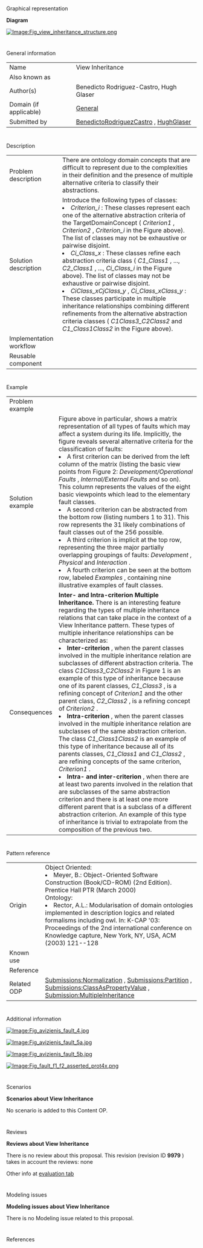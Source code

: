 # 

 Graphical representation



__Diagram__ 





[![Image:Fig_view_inheritance_structure.png](public/images/0/0a/Fig_view_inheritance_structure.png)](../Image/Fig_view_inheritance_structure.png "Image:Fig_view_inheritance_structure.png")





# 

 General information




|  |  |
| --- | --- |
|  Name  |  View Inheritance  |
|  Also known as  |  |
|  Author(s)  |  Benedicto Rodriguez-Castro, Hugh Glaser  |
|  Domain (if applicable)  | [General](../Community/General "Community:General")  |
|  Submitted by  | [BenedictoRodriguezCastro](../User/BenedictoRodriguezCastro "User:BenedictoRodriguezCastro")  , [HughGlaser](http://ontologydesignpatterns.org/wiki/index.php?title=User:HughGlaser&action=edit&redlink=1 "User:HughGlaser (not yet written)")  |



  





# 

 Description




|  |  |
| --- | --- |
|  Problem description  |  There are ontology domain concepts that are difficult to represent due to the complexities in their definition and the presence of multiple alternative criteria to classify their abstractions.  |
|  Solution description  |  Introduce the following types of classes: <li><i>        Criterion_i       </i>       : These classes represent each one of the alternative abstraction criteria of the TargetDomainConcept (       <i>        Criterion1       </i>       ,       <i>        Criterion2       </i>       ,       <i>        Criterion_i       </i>       in the Figure above). The list of classes may not be exhaustive or pairwise disjoint.      </li><li><i>        Ci_Class_x       </i>       : These classes refine each abstraction criteria class (       <i>        C1_Class1       </i>       , ...,       <i>        C2_Class1       </i>       , ...,       <i>        Ci_Class_i       </i>       in the Figure above). The list of classes may not be exhaustive or pairwise disjoint.      </li><li><i>        CiClass_xCjClass_y       </i>       ,       <i>        Ci_Class_xClass_y       </i>       : These classes participate in multiple inheritance relationships combining different refinements from the alternative abstraction criteria classes (       <i>        C1Class3_C2Class2       </i>       and       <i>        C1_Class1Class2       </i>       in the Figure above).      </li> |
|  Implementation workflow  |  |
|  Reusable component  |  |



  





# 

 Example




|  |  |
| --- | --- |
|  Problem example  |  |
|  Solution example  |  Figure above in particular, shows a matrix representation of all types of faults which may affect a system during its life. Implicitly, the figure reveals several alternative criteria for the classification of faults: <li>       A first criterion can be derived from the left column of the matrix (listing the basic view points from Figure 2:       <i>        Development/Operational Faults       </i>       ,       <i>        Internal/External Faults       </i>       and so on). This column represents the values of the eight basic viewpoints which lead to the elementary fault classes.      </li><li>       A second criterion can be abstracted from the bottom row (listing numbers 1 to 31). This row represents the 31 likely combinations of fault classes out of the 256 possible.      </li><li>       A third criterion is implicit at the top row, representing the three major partially overlapping groupings of faults:       <i>        Development       </i>       ,       <i>        Physical       </i>       and       <i>        Interaction       </i>       .      </li><li>       A fourth criterion can be seen at the bottom row, labeled       <i>        Examples       </i>       , containing nine illustrative examples of fault classes.      </li> |
|  Consequences  | __Inter- and Intra-criterion Multiple Inheritance.__  There is an interesting feature regarding the types of multiple inheritance relations that can take place in the context of a View Inheritance pattern. These types of multiple inheritance relationships can be characterized as: <li><b>        Inter-criterion       </b>       , when the parent classes involved in the multiple inheritance relation are subclasses of different abstraction criteria. The class       <i>        C1Class3_C2Class2       </i>       in Figure 1 is an example of this type of inheritance because one of its parent classes,       <i>        C1_Class3       </i>       , is a refining concept of       <i>        Criterion1       </i>       and the other parent class,       <i>        C2_Class2       </i>       , is a refining concept of       <i>        Criterion2       </i>       .      </li><li><b>        Intra-criterion       </b>       , when the parent classes involved in the multiple inheritance relation are subclasses of the same abstraction criterion. The class       <i>        C1_Class1Class2       </i>       is an example of this type of inheritance because all of its parents classes,       <i>        C1_Class1       </i>       and       <i>        C1_Class2       </i>       , are refining concepts of the same criterion,       <i>        Criterion1       </i>       .      </li><li><b>        Intra- and inter-criterion       </b>       , when there are at least two parents involved in the relation that are subclasses of the same abstraction criterion and there is at least one more different parent that is a subclass of a different abstraction criterion. An example of this type of inheritance is trivial to extrapolate from the composition of the previous two.      </li> |



  





# 

 Pattern reference




|  |  |
| --- | --- |
|  Origin  |  Object Oriented: <li>       Meyer, B.: Object-Oriented Software Construction (Book/CD-ROM) (2nd Edition). Prentice Hall PTR (March 2000)      </li> Ontology: <li>       Rector, A.L.: Modularisation of domain ontologies implemented in description logics and related formalisms including owl. In: K-CAP '03: Proceedings of the 2nd international conference on Knowledge capture, New York, NY, USA, ACM (2003) 121--128      </li> |
|  Known use  |  |
|  Reference  |  |
|  Related ODP  | [Submissions:Normalization](../Submissions/Normalization "Submissions:Normalization")  , [Submissions:Partition](../Submissions/Partition "Submissions:Partition")  , [Submissions:ClassAsPropertyValue](http://ontologydesignpatterns.org/wiki/index.php?title=Submissions:ClassAsPropertyValue&action=edit&redlink=1 "Submissions:ClassAsPropertyValue (not yet written)")  , [Submission:MultipleInheritance](http://ontologydesignpatterns.org/wiki/index.php?title=Submission:MultipleInheritance&action=edit&redlink=1 "Submission:MultipleInheritance (not yet written)")  |



# 

 Additional information




[![Image:Fig_avizienis_fault_4.jpg](public/images/5/5b/Fig_avizienis_fault_4.jpg)](../Image/Fig_avizienis_fault_4.jpg "Image:Fig_avizienis_fault_4.jpg")





  






[![Image:Fig_avizienis_fault_5a.jpg](public/images/4/45/Fig_avizienis_fault_5a.jpg)](../Image/Fig_avizienis_fault_5a.jpg "Image:Fig_avizienis_fault_5a.jpg")





  






[![Image:Fig_avizienis_fault_5b.jpg](public/images/d/d1/Fig_avizienis_fault_5b.jpg)](../Image/Fig_avizienis_fault_5b.jpg "Image:Fig_avizienis_fault_5b.jpg")





  






[![Image:Fig_fault_f1_f2_asserted_prot4x.png](public/images/a/ac/Fig_fault_f1_f2_asserted_prot4x.png)](../Image/Fig_fault_f1_f2_asserted_prot4x.png "Image:Fig_fault_f1_f2_asserted_prot4x.png")





# 

 Scenarios




__Scenarios about View Inheritance__ 


 No scenario is added to this Content OP.
 




# 

 Reviews




__Reviews about View Inheritance__ 


 There is no review about this proposal.
This revision (revision ID
 __9979__ 
 ) takes in account the reviews: none
 



 Other info at
 [evaluation tab](http://ontologydesignpatterns.org/wiki/index.php?title=Submissions:View_Inheritance&action=evaluation "http://ontologydesignpatterns.org/wiki/index.php?title=Submissions:View_Inheritance&action=evaluation") 





  





# 

 Modeling issues




__Modeling issues about View Inheritance__ 


 There is no Modeling issue related to this proposal.
 




  





# 

 References